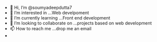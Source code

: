 - 👋 Hi, I’m @soumyadeepdutta7
- 👀 I’m interested in ...Web develpoment
- 🌱 I’m currently learning ...Front end development
- 💞️ I’m looking to collaborate on ...projects based on web development
- 📫 How to reach me ...drop me an email
- 

<!---
soumyadeepdutta7/soumyadeepdutta7 is a ✨ special ✨ repository because its `README.md` (this file) appears on your GitHub profile.
You can click the Preview link to take a look at your changes.
--->

